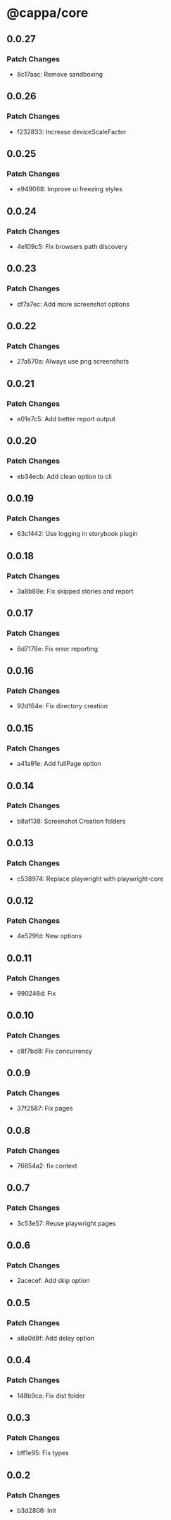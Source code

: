 # @cappa/core

## 0.0.27

### Patch Changes

- 8c17aac: Remove sandboxing

## 0.0.26

### Patch Changes

- f232833: Increase deviceScaleFactor

## 0.0.25

### Patch Changes

- e949088: Improve ui freezing styles

## 0.0.24

### Patch Changes

- 4e109c5: Fix browsers path discovery

## 0.0.23

### Patch Changes

- df7a7ec: Add more screenshot options

## 0.0.22

### Patch Changes

- 27a570a: Always use png screenshots

## 0.0.21

### Patch Changes

- e01e7c5: Add better report output

## 0.0.20

### Patch Changes

- eb34ecb: Add clean option to cli

## 0.0.19

### Patch Changes

- 63cf442: Use logging in storybook plugin

## 0.0.18

### Patch Changes

- 3a8b89e: Fix skipped stories and report

## 0.0.17

### Patch Changes

- 6d7176e: Fix error reporting

## 0.0.16

### Patch Changes

- 92d164e: Fix directory creation

## 0.0.15

### Patch Changes

- a41a91e: Add fullPage option

## 0.0.14

### Patch Changes

- b8af138: Screenshot Creation folders

## 0.0.13

### Patch Changes

- c538974: Replace playwright with playwright-core

## 0.0.12

### Patch Changes

- 4e529fd: New options

## 0.0.11

### Patch Changes

- 990246d: Fix

## 0.0.10

### Patch Changes

- c8f7bd8: Fix concurrency

## 0.0.9

### Patch Changes

- 37f2587: Fix pages

## 0.0.8

### Patch Changes

- 76854a2: fix context

## 0.0.7

### Patch Changes

- 3c53e57: Reuse playwright pages

## 0.0.6

### Patch Changes

- 2acecef: Add skip option

## 0.0.5

### Patch Changes

- a8a0d8f: Add delay option

## 0.0.4

### Patch Changes

- 148b9ca: Fix dist folder

## 0.0.3

### Patch Changes

- bff1e95: Fix types

## 0.0.2

### Patch Changes

- b3d2806: Init
